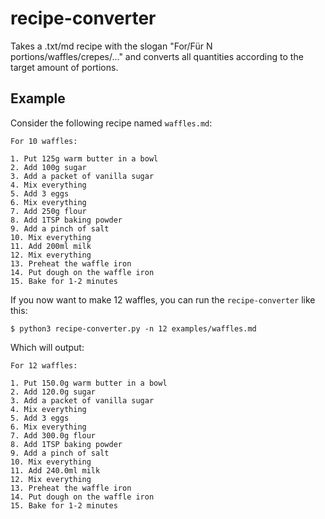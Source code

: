 # recipe-converter

Takes a .txt/md recipe with the slogan "For/Für N portions/waffles/crepes/..." and converts all quantities according to the target amount of portions.


## Example

Consider the following recipe named `waffles.md`:

```
For 10 waffles:

1. Put 125g warm butter in a bowl
2. Add 100g sugar
3. Add a packet of vanilla sugar
4. Mix everything
5. Add 3 eggs
6. Mix everything
7. Add 250g flour
8. Add 1TSP baking powder
9. Add a pinch of salt
10. Mix everything
11. Add 200ml milk
12. Mix everything
13. Preheat the waffle iron
14. Put dough on the waffle iron
15. Bake for 1-2 minutes
```

If you now want to make 12 waffles, you can run the `recipe-converter` like this:

```
$ python3 recipe-converter.py -n 12 examples/waffles.md
```

Which will output:

```
For 12 waffles:

1. Put 150.0g warm butter in a bowl
2. Add 120.0g sugar
3. Add a packet of vanilla sugar
4. Mix everything
5. Add 3 eggs
6. Mix everything
7. Add 300.0g flour
8. Add 1TSP baking powder
9. Add a pinch of salt
10. Mix everything
11. Add 240.0ml milk
12. Mix everything
13. Preheat the waffle iron
14. Put dough on the waffle iron
15. Bake for 1-2 minutes
```
